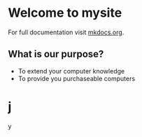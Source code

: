 # Welcome to mysite

For full documentation visit [mkdocs.org](https://www.mkdocs.org).

## What is our purpose?

 * To extend your computer knowledge
 * To provide you purchaseable computers

# j 
 y